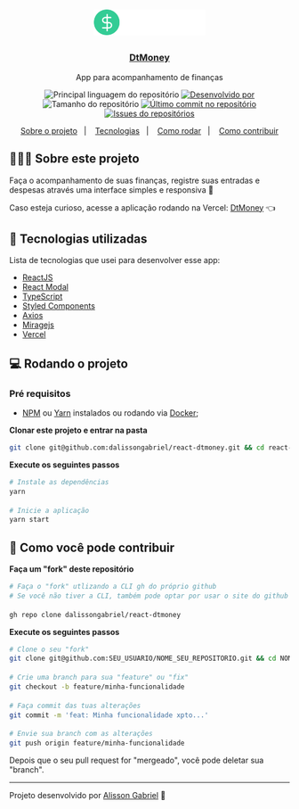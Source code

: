 <h1 align="center">
	<img alt="Logo" src=".github/logo.svg" width="200px" />
</h1>

<h3 align="center"><a href="https://react-dtmoney.vercel.app/">DtMoney</a></h3>

<p align="center">App para acompanhamento de finanças</p>

<p align="center">
  <img alt="Principal linguagem do repositório" src="https://img.shields.io/github/languages/top/dalissongabriel/react-dtmoney">

  <a href="https://github.com/dalissongabriel/">
    <img alt="Desenvolvido por" src="https://img.shields.io/badge/Desenvolvido%20por-Alisson%20Gabriel-green">
  </a>
  
  <img alt="Tamanho do repositório" src="https://img.shields.io/github/repo-size/dalissongabriel/react-dtmoney">
  
  <a href="https://github.com/dalissongabriel/react-dtmoney/commits/main">
    <img alt="Último commit no repositório" src="https://img.shields.io/github/last-commit/dalissongabriel/react-dtmoney">
  </a>
  
  <a href="https://github.com/dalissongabriel/react-dtmoney/issues">
    <img alt="Issues do repositórios" src="https://img.shields.io/github/issues/dalissongabriel/react-dtmoney">
  </a>
  </p>

<p align="center">
  <a href="#sobre">Sobre o projeto</a>&nbsp;&nbsp;&nbsp;|&nbsp;&nbsp;&nbsp;
  <a href="#techs">Tecnologias</a>&nbsp;&nbsp;&nbsp;|&nbsp;&nbsp;&nbsp;
  <a href="#rodar">Como rodar</a>&nbsp;&nbsp;&nbsp;|&nbsp;&nbsp;&nbsp;
  <a href="#contribuir">Como contribuir</a>
</p>

<h2 id="sobre" >👨🏻‍💻 Sobre este projeto</h2>

<p>Faça o acompanhamento de suas finanças, registre suas entradas e despesas através uma interface simples e responsiva 🤘

Caso esteja curioso, acesse a aplicação rodando na Vercel: <a href="https://react-dtmoney.vercel.app/">DtMoney</a> 👈</p>

<h2 id="techs">🚀 Tecnologias utilizadas</h2>

<p>Lista de tecnologias que usei para desenvolver esse app:</p>

- [ReactJS](https://reactjs.org/)
- [React Modal](https://www.npmjs.com/package/react-modal)
- [TypeScript](https://www.typescriptlang.org/)
- [Styled Components](https://styled-components.com/)
- [Axios](https://github.com/axios/axios)
- [Miragejs](https://miragejs.com/)
- [Vercel](https://vercel.com/)

<h2 id="rodar">💻 Rodando o projeto</h2>

### Pré requisitos

- [NPM](https://www.npmjs.com/) ou [Yarn](https://yarnpkg.com/) instalados ou rodando via [Docker](https://www.docker.com/);


**Clonar este projeto e entrar na pasta**

```bash
git clone git@github.com:dalissongabriel/react-dtmoney.git && cd react-dtmoney 
```

**Execute os seguintes passos**

```bash
# Instale as dependências
yarn

# Inicie a aplicação
yarn start
```

<h2 id="contribuir">🤔 Como você pode contribuir</h2>

**Faça um "fork" deste repositório**

```bash
# Faça o "fork" utlizando a CLI gh do próprio github
# Se você não tiver a CLI, também pode optar por usar o site do github para fazer o "fork"

gh repo clone dalissongabriel/react-dtmoney 
```

**Execute os seguintes passos**

```bash
# Clone o seu "fork"
git clone git@github.com:SEU_USUARIO/NOME_SEU_REPOSITORIO.git && cd NOME_SEU_REPOSITORIO

# Crie uma branch para sua "feature" ou "fix"
git checkout -b feature/minha-funcionalidade

# Faça commit das tuas alterações
git commit -m 'feat: Minha funcionalidade xpto...'

# Envie sua branch com as alterações
git push origin feature/minha-funcionalidade
```

Depois que o seu pull request for "mergeado", você pode deletar sua "branch".

---

Projeto desenvolvido por <a href="https://github.com/dalissongabriel">Alisson Gabriel</a> 🤘